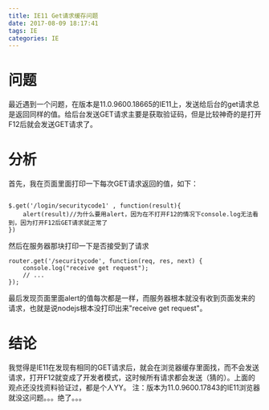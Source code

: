 ```yaml
---
title: IE11 Get请求缓存问题
date: 2017-08-09 18:17:41
tags: IE
categories: IE
---
```

# 问题
最近遇到一个问题，在版本是11.0.9600.18665的IE11上，发送给后台的get请求总是返回同样的值。给后台发送GET请求主要是获取验证码，但是比较神奇的是打开F12后就会发送GET请求了。


# 分析
首先，我在页面里面打印一下每次GET请求返回的值，如下：

```

$.get('/login/securitycode1' , function(result){
    alert(result)//为什么要用alert，因为在不打开F12的情况下console.log无法看到，因为打开F12后GET请求就正常了
})

```
然后在服务器那块打印一下是否接受到了请求

```
router.get('/securitycode', function(req, res, next) {
	console.log("receive get request");
	// ...
});
```
最后发现页面里面alert的值每次都是一样，而服务器根本就没有收到页面发来的请求，也就是说nodejs根本没打印出来"receive get request"。
# 结论
我觉得是IE11在发现有相同的GET请求后，就会在浏览器缓存里面找，而不会发送请求，打开F12就变成了开发者模式，这时候所有请求都会发送（猜的）。上面的观点还没找资料验证过，都是个人YY。
注：版本为11.0.9600.17843的IE11浏览器就没这问题。。。绝了。。。


